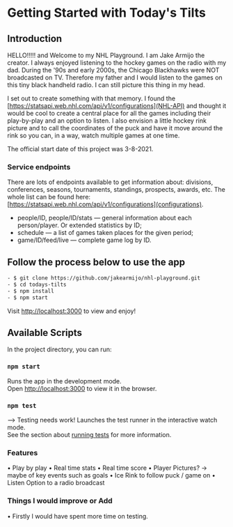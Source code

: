 
# Getting Started with Today's Tilts

## Introduction

HELLO!!!!! and Welcome to my NHL Playground. I am Jake Armijo the creator. I always enjoyed listening to the hockey games on the radio with my dad. During the '90s and early 2000s, the Chicago Blackhawks were NOT broadcasted on TV. Therefore my father and I would listen to the games on this tiny black handheld radio. I can still picture this thing in my head.

I set out to create something with that memory. I found the [https://statsapi.web.nhl.com/api/v1/configurations](NHL-API) and thought it would be cool to create a central place for all the games including their play-by-play and an option to listen. I also envision a little hockey rink picture and to call the coordinates of the puck and have it move around the rink so you can, in a way, watch multiple games at one time.

The official start date of this project was 3-8-2021.

### Service endpoints

There are lots of endpoints available to get information about: divisions, conferences, seasons, tournaments, standings, prospects, awards, etc. The whole list can be found here: [https://statsapi.web.nhl.com/api/v1/configurations](configurations).

- people/ID, people/ID/stats — general information about each person/player. Or extended statistics by ID;
- schedule — a list of games taken places for the given period;
- game/ID/feed/live — complete game log by ID.

## Follow the process below to use the app

```bash
- $ git clone https://github.com/jakearmijo/nhl-playground.git
- $ cd todays-tilts
- $ npm install
- $ npm start
```

Visit [http://localhost:3000](localhost:3000) to view and enjoy!

## Available Scripts

In the project directory, you can run:

### `npm start`

Runs the app in the development mode.\
Open [http://localhost:3000](localhost:3000) to view it in the browser.

### `npm test`

--> Testing needs work!
Launches the test runner in the interactive watch mode.\
See the section about [running tests](https://github.com/jakearmijo) for more information.

### Features

• Play by play
• Real time stats
• Real time score
• Player Pictures? -> maybe of key events such as goals
• Ice Rink to follow puck / game on
• Listen Option to a radio broadcast

### Things I would improve or Add

• Firstly I would have spent more time on testing.
